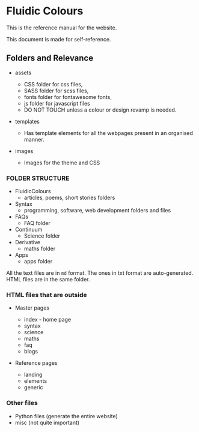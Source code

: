 # Fluidic Colours

This is the reference manual for the website.

This document is made for self-reference.

## Folders and Relevance

* assets
    * CSS folder for css files,
    * SASS folder for scss files,
    * fonts folder for fontawesome fonts,
    * js folder for javascript files
    * DO NOT TOUCH unless a colour or design revamp is needed.

* templates
    * Has template elements for all the webpages present in an organised manner.

* images
    * Images for the theme and CSS

### FOLDER STRUCTURE
* FluidicColours
    * articles, poems, short stories folders
* Syntax
    * programming, software, web development folders and files
* FAQs
    * FAQ folder
* Continuum
    * Science folder
* Derivative
    * maths folder
* Apps
    * apps folder

All the text files are in ``md`` format. The ones in txt format are auto-generated. HTML files are in the same folder.

### HTML files that are outside

* Master pages
    * index - home page
    * syntax
    * science
    * maths
    * faq
    * blogs
 
 * Reference pages
    * landing
    * elements
    * generic

### Other files

* Python files (generate the entire website)
* misc (not quite important)
